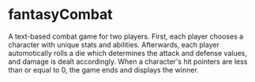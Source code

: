 # fantasyCombat

A text-based combat game for two players. First, each player chooses a character with unique stats and abilities. Afterwards, each player automotically rolls a die which determines the attack and defense values, and damage is dealt accordingly. When a character's hit pointers are less than or equal to 0, the game ends and displays the winner. 
